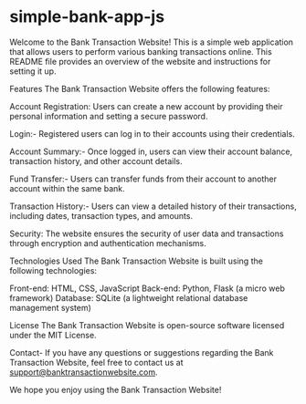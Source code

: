 # simple-bank-app-js
Welcome to the Bank Transaction Website! This is a simple web application that allows users to perform various banking transactions online. This README file provides an overview of the website and instructions for setting it up.

Features
The Bank Transaction Website offers the following features:

Account Registration: Users can create a new account by providing their personal information and setting a secure password.

Login:- Registered users can log in to their accounts using their credentials.

Account Summary:- Once logged in, users can view their account balance, transaction history, and other account details.

Fund Transfer:- Users can transfer funds from their account to another account within the same bank.

Transaction History:- Users can view a detailed history of their transactions, including dates, transaction types, and amounts.

Security: The website ensures the security of user data and transactions through encryption and authentication mechanisms.

Technologies Used
The Bank Transaction Website is built using the following technologies:

Front-end: HTML, CSS, JavaScript
Back-end: Python, Flask (a micro web framework)
Database: SQLite (a lightweight relational database management system)

License
The Bank Transaction Website is open-source software licensed under the MIT License.

Contact-
If you have any questions or suggestions regarding the Bank Transaction Website, feel free to contact us at support@banktransactionwebsite.com.

We hope you enjoy using the Bank Transaction Website!
